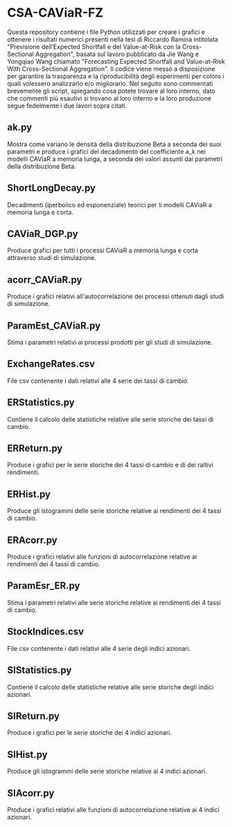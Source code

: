 # CSA-CAViaR-FZ
Questa repository contiene i file Python utilizzati per creare i grafici e ottenere i risultati numerici presenti nella tesi di Riccardo Ramina intitolata "Previsione dell’Expected Shortfall e del Value-at-Risk con la Cross-Sectional Aggregation", basata sul lavoro pubblicato da Jie Wang e Yongqiao Wang chiamato "Forecasting Expected Shortfall and Value-at-Risk With Cross-Sectional Aggregation".
Il codice viene messo a disposizione per garantire la trasparenza e la riproducibilità degli esperimenti per coloro i quali volessero analizzarlo e/o migliorarlo.
Nel seguito sono commentati brevemente gli script, spiegando cosa potete trovare al loro interno, dato che commenti più esautivi si trovano al loro interno e la loro produzione segue fedelmente i due lavori sopra citati.

## ak.py
Mostra come variano le densità della distribuzione Beta a seconda dei suoi parametri e produce i grafici del decadimento del coefficiente a_k nei modelli CAViaR a memoria lunga, a seconda dei valori assunti dai parametri della distribuzione Beta.

## ShortLongDecay.py
Decadimenti (iperbolico ed esponenziale) teorici per li modelli CAViaR a memoria lunga e corta.

## CAViaR_DGP.py
Produce grafici per tutti i processi CAViaR a memoria lunga e corta attraverso studi di simulazione.

## acorr_CAViaR.py
Produce i grafici relativi all'autocorrelazione dei processi ottenuti dagli studi di simulazione.

## ParamEst_CAViaR.py
Stima i parametri relativi ai processi prodotti per gli studi di simulazione.



## ExchangeRates.csv
File csv contenente i dati relativi alle 4 serie dei tassi di cambio.

## ERStatistics.py
Contiene il calcolo delle statistiche relative alle serie storiche dei tassi di cambio.

## ERReturn.py
Produce i grafici per le serie storiche dei 4 tassi di cambio e di dei raltivi rendimenti.

## ERHist.py
Produce gli istogrammi delle serie storiche relative ai rendimenti dei 4 tassi di cambio.

## ERAcorr.py
Produce i grafici relativi alle funzioni di autocorrelazione relative ai rendimenti dei 4 tassi di cambio.

## ParamEsr_ER.py
Stima i parametri relativi alle serie storiche relative ai rendimenti dei 4 tassi di cambio.



## StockIndices.csv
File csv contenente i dati relativi alle 4 serie degli indici azionari.

## SIStatistics.py
Contiene il calcolo delle statistiche relative alle serie storiche degli indici azionari.

## SIReturn.py
Produce i grafici per le serie storiche dei 4 indici azionari.

## SIHist.py
Produce gli istogrammi delle serie storiche relative ai 4 indici azionari.

## SIAcorr.py
Produce i grafici relativi alle funzioni di autocorrelazione relative ai 4 indici azionari.
